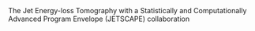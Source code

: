 <head>The Jet Energy-loss Tomography with a Statistically and Computationally Advanced Program Envelope (JETSCAPE) collaboration
 </head>
